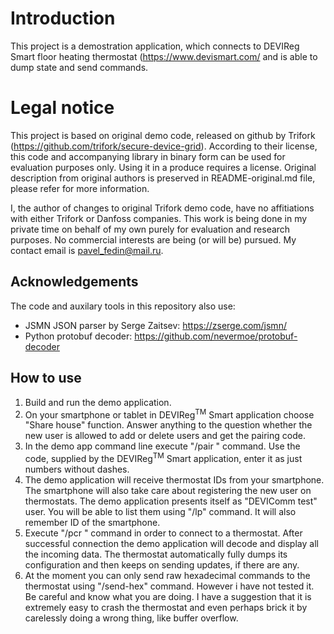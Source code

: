 # Introduction

This project is a demostration application, which connects to DEVIReg Smart
floor heating thermostat (https://www.devismart.com/ and is able to dump state
and send commands.

# Legal notice

This project is based on original demo code, released on github by Trifork
(https://github.com/trifork/secure-device-grid). According to their license,
this code and accompanying library in binary form can be used for evaluation
purposes only. Using it in a produce requires a license. Original description
from original authors is preserved in README-original.md file, please refer for
more information.

I, the author of changes to original Trifork demo code, have no affitiations
with either Trifork or Danfoss companies. This work is being done in my private
time on behalf of my own purely for evaluation and research purposes. No
commercial interests are being (or will be) pursued. My contact email is
pavel_fedin@mail.ru.

## Acknowledgements

The code and auxilary tools in this repository also use:

- JSMN JSON parser by Serge Zaitsev: https://zserge.com/jsmn/
- Python protobuf decoder: https://github.com/nevermoe/protobuf-decoder

## How to use

1. Build and run the demo application.
2. On your smartphone or tablet in DEVIReg<sup>TM</sup> Smart application choose
   "Share house" function. Answer anything to the question whether the new user
   is allowed to add or delete users and get the pairing code.
3. In the demo app command line execute "/pair <OTP code>" command. Use the code,
   supplied by the DEVIReg<sup>TM</sup> Smart application, enter it as just\
   numbers without dashes.
4. The demo application will receive thermostat IDs from your smartphone. The
   smartphone will also take care about registering the new user on thermostats.
   The demo application presents itself as "DEVIComm test" user. You will be
   able to list them using "/lp" command. It will also remember ID of the smartphone.
5. Execute "/pcr <thermostat-peer-id>" command in order to connect to a thermostat.
   After successful connection the demo application will decode and display all the
   incoming data. The thermostat automatically fully dumps its configuration and
   then keeps on sending updates, if there are any.
6. At the moment you can only send raw hexadecimal commands to the thermostat using
   "/send-hex" command. However i have not tested it. Be careful and know what you
   are doing. I have a suggestion that it is extremely easy to crash the thermostat
   and even perhaps brick it by carelessly doing a wrong thing, like buffer overflow.
